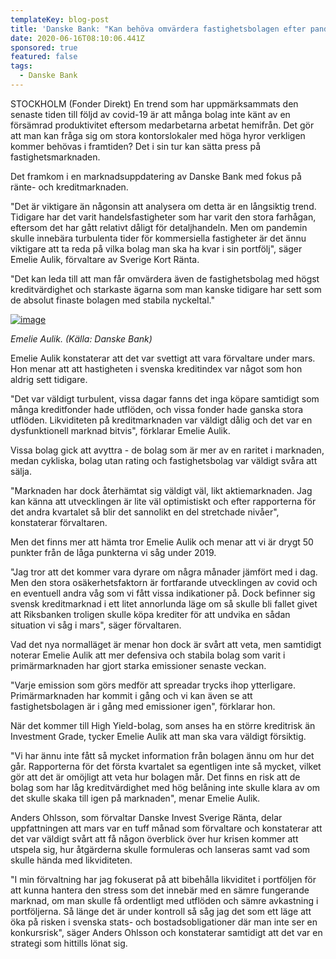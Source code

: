 ```yaml
---
templateKey: blog-post
title: 'Danske Bank: "Kan behöva omvärdera fastighetsbolagen efter pandemin"'
date: 2020-06-16T08:10:06.441Z
sponsored: true
featured: false
tags:
  - Danske Bank
---
```

<!--StartFragment-->

STOCKHOLM (Fonder Direkt) En trend som har uppmärksammats den senaste tiden till följd av covid-19 är att många bolag inte känt av en försämrad produktivitet eftersom medarbetarna arbetat hemifrån. Det gör att man kan fråga sig om stora kontorslokaler med höga hyror verkligen kommer behövas i framtiden? Det i sin tur kan sätta press på fastighetsmarknaden.

Det framkom i en marknadsuppdatering av Danske Bank med fokus på ränte- och kreditmarknaden.

"Det är viktigare än någonsin att analysera om detta är en långsiktig trend. Tidigare har det varit handelsfastigheter som har varit den stora farhågan, eftersom det har gått relativt dåligt för detaljhandeln. Men om pandemin skulle innebära turbulenta tider för kommersiella fastigheter är det ännu viktigare att ta reda på vilka bolag man ska ha kvar i sin portfölj", säger Emelie Aulik, förvaltare av Sverige Kort Ränta.

"Det kan leda till att man får omvärdera även de fastighetsbolag med högst kreditvärdighet och starkaste ägarna som man kanske tidigare har sett som de absolut finaste bolagen med stabila nyckeltal."

[![image](https://i.direkt.se/200616/585745201.png)](https://i.direkt.se/200616/585745201.png)

*Emelie Aulik. (Källa: Danske Bank)*

Emelie Aulik konstaterar att det var svettigt att vara förvaltare under mars. Hon menar att att hastigheten i svenska kreditindex var något som hon aldrig sett tidigare.

"Det var väldigt turbulent, vissa dagar fanns det inga köpare samtidigt som många kreditfonder hade utflöden, och vissa fonder hade ganska stora utflöden. Likviditeten på kreditmarknaden var väldigt dålig och det var en dysfunktionell marknad bitvis", förklarar Emelie Aulik.

Vissa bolag gick att avyttra - de bolag som är mer av en raritet i marknaden, medan cykliska, bolag utan rating och fastighetsbolag var väldigt svåra att sälja.

"Marknaden har dock återhämtat sig väldigt väl, likt aktiemarknaden. Jag kan känna att utvecklingen är lite väl optimistiskt och efter rapporterna för det andra kvartalet så blir det sannolikt en del stretchade nivåer", konstaterar förvaltaren.

Men det finns mer att hämta tror Emelie Aulik och menar att vi är drygt 50 punkter från de låga punkterna vi såg under 2019.

"Jag tror att det kommer vara dyrare om några månader jämfört med i dag. Men den stora osäkerhetsfaktorn är fortfarande utvecklingen av covid och en eventuell andra våg som vi fått vissa indikationer på. Dock befinner sig svensk kreditmarknad i ett litet annorlunda läge om så skulle bli fallet givet att Riksbanken troligen skulle köpa krediter för att undvika en sådan situation vi såg i mars", säger förvaltaren.

Vad det nya normalläget är menar hon dock är svårt att veta, men samtidigt noterar Emelie Aulik att mer defensiva och stabila bolag som varit i primärmarknaden har gjort starka emissioner senaste veckan.

"Varje emission som görs medför att spreadar trycks ihop ytterligare. Primärmarknaden har kommit i gång och vi kan även se att fastighetsbolagen är i gång med emissioner igen", förklarar hon.

När det kommer till High Yield-bolag, som anses ha en större kreditrisk än Investment Grade, tycker Emelie Aulik att man ska vara väldigt försiktig.

"Vi har ännu inte fått så mycket information från bolagen ännu om hur det går. Rapporterna för det första kvartalet sa egentligen inte så mycket, vilket gör att det är omöjligt att veta hur bolagen mår. Det finns en risk att de bolag som har låg kreditvärdighet med hög belåning inte skulle klara av om det skulle skaka till igen på marknaden", menar Emelie Aulik.

Anders Ohlsson, som förvaltar Danske Invest Sverige Ränta, delar uppfattningen att mars var en tuff månad som förvaltare och konstaterar att det var väldigt svårt att få någon överblick över hur krisen kommer att utspela sig, hur åtgärderna skulle formuleras och lanseras samt vad som skulle hända med likviditeten.

"I min förvaltning har jag fokuserat på att bibehålla likviditet i portföljen för att kunna hantera den stress som det innebär med en sämre fungerande marknad, om man skulle få ordentligt med utflöden och sämre avkastning i portföljerna. Så länge det är under kontroll så såg jag det som ett läge att öka på risken i svenska stats- och bostadsobligationer där man inte ser en konkursrisk", säger Anders Ohlsson och konstaterar samtidigt att det var en strategi som hittills lönat sig.

<!--EndFragment-->
